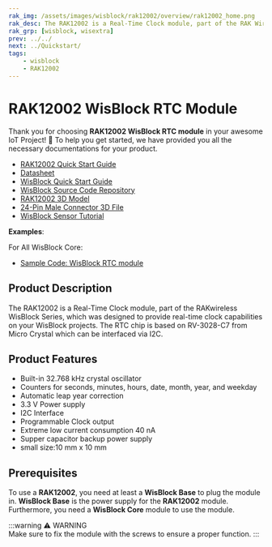 ```yaml
---
rak_img: /assets/images/wisblock/rak12002/overview/rak12002_home.png
rak_desc: The RAK12002 is a Real-Time Clock module, part of the RAK Wireless WisBlock Series, which was designed to be real-time clock, the RTC chip is RV-3028-C7 from Micro Crystal, I2C interface
rak_grp: [wisblock, wisextra]
prev: ../../
next: ../Quickstart/
tags:
    - wisblock
    - RAK12002
---
```


# RAK12002 WisBlock RTC Module

Thank you for choosing **RAK12002 WisBlock RTC module** in your awesome IoT Project! 🎉 To help you get started, we have provided you all the necessary documentations for your product.

* [RAK12002 Quick Start Guide](../Quickstart/)
* [Datasheet](../Datasheet/)
* <a href="../../Quickstart/" target="_blank">WisBlock Quick Start Guide</a>
* [WisBlock Source Code Repository](https://github.com/RAKWireless/WisBlock/)
* [RAK12002 3D Model](https://downloads.rakwireless.com/3D_File/WisBlock/3D_RAK12002.stp)
* [24-Pin Male Connector 3D File](https://downloads.rakwireless.com/3D_File/Accessory/WisConnector/M24S1003K6M.stp)
* [WisBlock Sensor Tutorial](/Knowledge-Hub/Learn/WisBlock-Sensor-Tutorial/)

**Examples**: 

For All WisBlock Core:

* [Sample Code: WisBlock RTC module](https://github.com/RAKWireless/WisBlock/tree/master/examples/common/sensors/RAK12002_RTC_DateTime_RV-3028-C7)


## Product Description

The RAK12002 is a Real-Time Clock module, part of the RAKwireless WisBlock Series, which was designed to provide real-time clock capabilities on your WisBlock projects. The RTC chip is based on RV-3028-C7 from Micro Crystal which can be interfaced via I2C.


## Product Features

- Built-in 32.768&nbsp;kHz crystal oscillator
- Counters for seconds, minutes, hours, date, month, year, and weekday
- Automatic leap year correction
- 3.3&nbsp;V Power supply
- I2C Interface
- Programmable Clock output
- Extreme low current consumption 40&nbsp;nA
- Supper capacitor backup power supply
- small size:10&nbsp;mm x 10&nbsp;mm

## Prerequisites

To use a **RAK12002**, you need at least a **WisBlock Base** to plug the module in. **WisBlock Base** is the power supply for the **RAK12002** module. Furthermore, you need a **WisBlock Core** module to use the module.

:::warning ⚠️ WARNING    
Make sure to fix the module with the screws to ensure a proper function.
:::